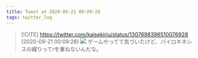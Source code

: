 ```yaml
---
title: Tweet at 2020-09-21 00:09:28
tags: twitter_log
---
```


> [!CITE] https://twitter.com/kaisekiriu/status/1307698396510076928 (2020-09-21 00:09:28)
> ![](https://twitter.com/kaisekiriu/status/1307698396510076928)
> ゲームやってて気づいたけど、パイロキネシスの綴りってrを重ねないんだな。
